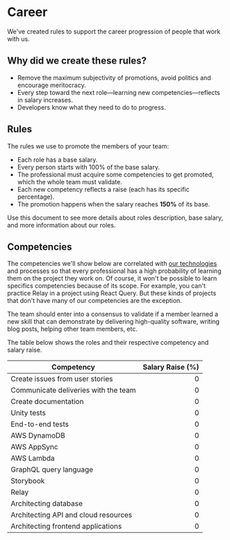 # Career

We've created rules to support the career progression of people that work with us.

## Why did we create these rules?

- Remove the maximum subjectivity of promotions, avoid politics and encourage meritocracy.
- Every step toward the next role—learning new competencies—reflects in salary increases.
- Developers know what they need to do to progress.

## Rules

The rules we use to promote the members of your team:

- Each role has a base salary.
- Every person starts with 100% of the base salary.
- The professional must acquire some competencies to get promoted, which the whole team must validate.
- Each new competency reflects a raise (each has its specific percentage).
- The promotion happens when the salary reaches **150%** of its base.

Use this document to see more details about roles description, base salary, and more information about our roles.

## Competencies

The competencies we'll show below are correlated with [our technologies](./technologies.md) and processes so that every professional has a high probability of learning them on the project they work on. Of course, it won't be possible to learn specifics competencies because of its scope. For example, you can't practice Relay in a project using React Query. But these kinds of projects that don't have many of our competencies are the exception.

The team should enter into a consensus to validate if a member learned a new skill that can demonstrate by delivering high-quality software, writing blog posts, helping other team members, etc.

The table below shows the roles and their respective competency and salary raise.

| Competency   |      Salary Raise (%)     |
|----------|-------------:|
| Create issues from user stories |  0 |
| Communicate deliveries with the team | 0 |
| Create documentation | 0 |
| Unity tests | 0 |
| End-to-end tests | 0 |
| AWS DynamoDB | 0 |
| AWS AppSync | 0 |
| AWS Lambda | 0 |
| GraphQL query language | 0 |
| Storybook | 0 |
| Relay | 0 |
| Architecting database | 0 |
| Architecting API and cloud resources | 0 |
| Architecting frontend applications | 0 |





